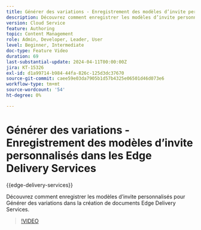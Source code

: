 ```yaml
---
title: Générer des variations - Enregistrement des modèles d’invite personnalisés dans les Edge Delivery Services
description: Découvrez comment enregistrer les modèles d’invite personnalisés pour Générer des variations dans la création de documents Edge Delivery Services.
version: Cloud Service
feature: Authoring
topic: Content Management
role: Admin, Developer, Leader, User
level: Beginner, Intermediate
doc-type: Feature Video
duration: 69
last-substantial-update: 2024-04-11T00:00:00Z
jira: KT-15326
exl-id: d1a99714-b984-44fa-826c-125d3dc37670
source-git-commit: caee59e03da7905b1d57b4325e06501d46d073e6
workflow-type: tm+mt
source-wordcount: '54'
ht-degree: 0%

---
```


# Générer des variations - Enregistrement des modèles d’invite personnalisés dans les Edge Delivery Services

{{edge-delivery-services}}

Découvrez comment enregistrer les modèles d’invite personnalisés pour Générer des variations dans la création de documents Edge Delivery Services.

>[!VIDEO](https://video.tv.adobe.com/v/3428317/?learn=on)

